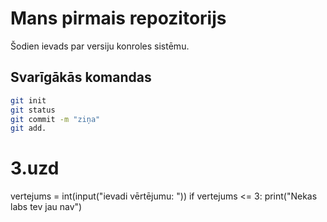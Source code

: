 # Mans pirmais repozitorijs

Šodien ievads par versiju konroles sistēmu. 

## Svarīgākās komandas
``` bash
git init
git status
git commit -m "ziņa"
git add. 
```
# 3.uzd
vertejums = int(input("ievadi vērtējumu: "))
if vertejums <= 3:
    print("Nekas labs tev jau nav")